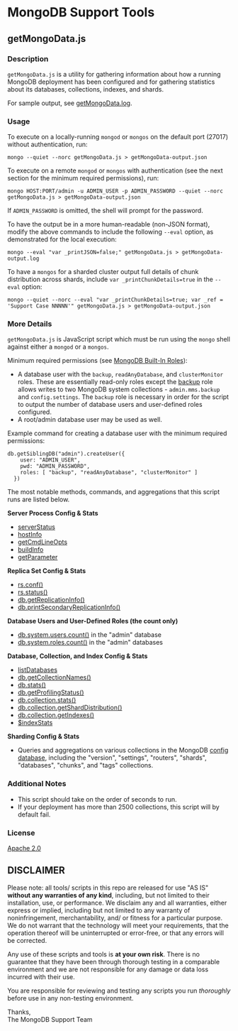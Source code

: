 MongoDB Support Tools
=====================

getMongoData.js
---------------

### Description

`getMongoData.js` is a utility for gathering information about how a running
MongoDB deployment has been configured and for gathering statistics about its
databases, collections, indexes, and shards.

For sample output, see [getMongoData.log](sample/getMongoData.log).

### Usage

To execute on a locally-running `mongod` or `mongos` on the default port (27017)
without authentication, run:

    mongo --quiet --norc getMongoData.js > getMongoData-output.json

To execute on a remote `mongod` or `mongos` with authentication (see the next
section for the minimum required permissions), run:

    mongo HOST:PORT/admin -u ADMIN_USER -p ADMIN_PASSWORD --quiet --norc getMongoData.js > getMongoData-output.json

If `ADMIN_PASSWORD` is omitted, the shell will prompt for the password.

To have the output be in a more human-readable (non-JSON format), modify the above
commands to include the following `--eval` option, as demonstrated for the local
execution:

    mongo --eval "var _printJSON=false;" getMongoData.js > getMongoData-output.log

To have a `mongos` for a sharded cluster output full details of chunk
distribution across shards, include `var _printChunkDetails=true` in the
`--eval` option:

    mongo --quiet --norc --eval "var _printChunkDetails=true; var _ref = 'Support Case NNNNN'" getMongoData.js > getMongoData-output.json

### More Details

`getMongoData.js` is JavaScript script which must be run using the `mongo` shell
against either a `mongod` or a `mongos`.

Minimum required permissions (see [MongoDB Built-In Roles](https://docs.mongodb.com/manual/reference/built-in-roles)):
* A database user with the `backup`, `readAnyDatabase`, and `clusterMonitor` roles. These are essentially read-only roles except the [backup](https://docs.mongodb.com/manual/reference/built-in-roles/#backup-and-restoration-roles) role allows writes to two MongoDB system collections - `admin.mms.backup` and `config.settings`. The `backup` role is necessary in order for the script to output the number of database users and user-defined roles configured.
* A root/admin database user may be used as well.

Example command for creating a database user with the minimum required permissions:

```
db.getSiblingDB("admin").createUser({
    user: "ADMIN_USER",
    pwd: "ADMIN_PASSWORD",
    roles: [ "backup", "readAnyDatabase", "clusterMonitor" ]
  })
```

The most notable methods, commands, and aggregations that this script runs are listed below.

**Server Process Config & Stats**
* [serverStatus](https://docs.mongodb.com/manual/reference/command/serverStatus)
* [hostInfo](https://docs.mongodb.com/manual/reference/command/hostInfo)
* [getCmdLineOpts](https://docs.mongodb.com/manual/reference/command/getCmdLineOpts)
* [buildInfo](https://docs.mongodb.com/manual/reference/command/buildInfo)
* [getParameter](https://docs.mongodb.com/manual/reference/command/getParameter/)

**Replica Set Config & Stats**
* [rs.conf()](https://docs.mongodb.com/manual/reference/method/rs.conf/)
* [rs.status()](https://docs.mongodb.com/manual/reference/method/rs.status/)
* [db.getReplicationInfo()](https://docs.mongodb.com/manual/reference/method/db.getReplicationInfo)
* [db.printSecondaryReplicationInfo()](https://docs.mongodb.com/manual/reference/method/db.printSecondaryReplicationInfo)

**Database Users and User-Defined Roles (the count only)**
* [db.system.users.count()](https://docs.mongodb.com/manual/reference/system-users-collection/) in the "admin" database
* [db.system.roles.count()](https://docs.mongodb.com/manual/reference/system-roles-collection/) in the "admin" databases

**Database, Collection, and Index Config & Stats**
* [listDatabases](https://docs.mongodb.com/manual/reference/command/listDatabases/)
* [db.getCollectionNames()](https://docs.mongodb.com/manual/reference/method/db.getCollectionNames/)
* [db.stats()](https://docs.mongodb.com/manual/reference/method/db.stats/)
* [db.getProfilingStatus()](https://docs.mongodb.com/manual/reference/method/db.getProfilingStatus/)
* [db.collection.stats()](https://docs.mongodb.com/manual/reference/method/db.collection.stats/)
* [db.collection.getShardDistribution()](https://docs.mongodb.com/manual/reference/method/db.collection.getShardDistribution/)
* [db.collection.getIndexes()](https://docs.mongodb.com/manual/reference/method/db.collection.getIndexes/)
* [$indexStats](https://docs.mongodb.com/manual/reference/operator/aggregation/indexStats/)

**Sharding Config & Stats**
* Queries and aggregations on various collections in the MongoDB [config database](https://docs.mongodb.com/manual/reference/config-database/), including the "version", "settings", "routers", "shards", "databases", "chunks", and "tags" collections.

### Additional Notes
* This script should take on the order of seconds to run.
* If your deployment has more than 2500 collections, this script will by default fail.

### License

[Apache 2.0](http://www.apache.org/licenses/LICENSE-2.0)


DISCLAIMER
----------
Please note: all tools/ scripts in this repo are released for use "AS IS" **without any warranties of any kind**,
including, but not limited to their installation, use, or performance.  We disclaim any and all warranties, either
express or implied, including but not limited to any warranty of noninfringement, merchantability, and/ or fitness
for a particular purpose.  We do not warrant that the technology will meet your requirements, that the operation
thereof will be uninterrupted or error-free, or that any errors will be corrected.

Any use of these scripts and tools is **at your own risk**.  There is no guarantee that they have been through
thorough testing in a comparable environment and we are not responsible for any damage or data loss incurred with
their use.

You are responsible for reviewing and testing any scripts you run *thoroughly* before use in any non-testing
environment.

Thanks,  
The MongoDB Support Team
